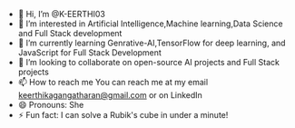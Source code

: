 - 👋 Hi, I’m @K-EERTHI03
- 👀 I’m interested in Artificial Intelligence,Machine learning,Data Science and Full Stack development
- 🌱 I’m currently learning  Genrative-AI,TensorFlow for deep learning, and JavaScript for Full Stack Development
- 💞️ I’m looking to collaborate on open-source AI projects and Full Stack projects
- 📫 How to reach me  You can reach me at my email keerthikagangatharan@gmail.com or on LinkedIn 
-  😄 Pronouns: She
- ⚡ Fun fact: I can solve a Rubik's cube in under a minute!



<!---
K-EERTHI03/K-EERTHI03 is a ✨ special ✨ repository because its `README.md` (this file) appears on your GitHub profile.
You can click the Preview link to take a look at your changes.
--->
